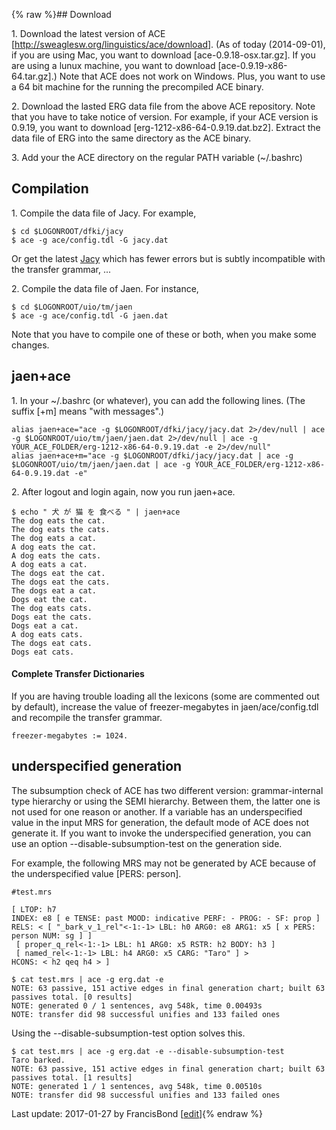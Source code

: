 {% raw %}## Download

1\. Download the latest version of ACE
\[<http://sweaglesw.org/linguistics/ace/download>\]. (As of today
(2014-09-01), if you are using Mac, you want to download
\[ace-0.9.18-osx.tar.gz\]. If you are using a lunux machine, you want to
download \[ace-0.9.19-x86-64.tar.gz\].) Note that ACE does not work on
Windows. Plus, you want to use a 64 bit machine for the running the
precompiled ACE binary.

2\. Download the lasted ERG data file from the above ACE repository.
Note that you have to take notice of version. For example, if your ACE
version is 0.9.19, you want to download
\[erg-1212-x86-64-0.9.19.dat.bz2\]. Extract the data file of ERG into
the same directory as the ACE binary.

3\. Add your the ACE directory on the regular PATH variable (\~/.bashrc)

## Compilation

1\. Compile the data file of Jacy. For example,

    $ cd $LOGONROOT/dfki/jacy
    $ ace -g ace/config.tdl -G jacy.dat

Or get the latest [Jacy](https://blog.inductorsoftware.com/docsproto/grammars/JacyTop) which has fewer errors but is subtly
incompatible with the transfer grammar, ...

2\. Compile the data file of Jaen. For instance,

    $ cd $LOGONROOT/uio/tm/jaen
    $ ace -g ace/config.tdl -G jaen.dat

Note that you have to compile one of these or both, when you make some
changes.

## jaen+ace

1\. In your \~/.bashrc (or whatever), you can add the following lines.
(The suffix \[+m\] means "with messages".)

    alias jaen+ace="ace -g $LOGONROOT/dfki/jacy/jacy.dat 2>/dev/null | ace -g $LOGONROOT/uio/tm/jaen/jaen.dat 2>/dev/null | ace -g YOUR_ACE_FOLDER/erg-1212-x86-64-0.9.19.dat -e 2>/dev/null"
    alias jaen+ace+m="ace -g $LOGONROOT/dfki/jacy/jacy.dat | ace -g $LOGONROOT/uio/tm/jaen/jaen.dat | ace -g YOUR_ACE_FOLDER/erg-1212-x86-64-0.9.19.dat -e"

2\. After logout and login again, now you run jaen+ace.

    $ echo " 犬 が 猫 を 食べる " | jaen+ace
    The dog eats the cat.
    The dog eats the cats.
    The dog eats a cat.
    A dog eats the cat.
    A dog eats the cats.
    A dog eats a cat.
    The dogs eat the cat.
    The dogs eat the cats.
    The dogs eat a cat.
    Dogs eat the cat.
    The dog eats cats.
    Dogs eat the cats.
    Dogs eat a cat.
    A dog eats cats.
    The dogs eat cats.
    Dogs eat cats.

#### Complete Transfer Dictionaries

If you are having trouble loading all the lexicons (some are commented
out by default), increase the value of freezer-megabytes in
jaen/ace/config.tdl and recompile the transfer grammar.

    freezer-megabytes := 1024.

## underspecified generation

The subsumption check of ACE has two different version: grammar-internal
type hierarchy or using the SEMI hierarchy. Between them, the latter one
is not used for one reason or another. If a variable has an
underspecified value in the input MRS for generation, the default mode
of ACE does not generate it. If you want to invoke the underspecified
generation, you can use an option --disable-subsumption-test on the
generation side.

For example, the following MRS may not be generated by ACE because of
the underspecified value \[PERS: person\].

    #test.mrs
    
    [ LTOP: h7
    INDEX: e8 [ e TENSE: past MOOD: indicative PERF: - PROG: - SF: prop ]
    RELS: < [ "_bark_v_1_rel"<-1:-1> LBL: h0 ARG0: e8 ARG1: x5 [ x PERS: person NUM: sg ] ]
     [ proper_q_rel<-1:-1> LBL: h1 ARG0: x5 RSTR: h2 BODY: h3 ]
     [ named_rel<-1:-1> LBL: h4 ARG0: x5 CARG: "Taro" ] >
    HCONS: < h2 qeq h4 > ] 
    
    $ cat test.mrs | ace -g erg.dat -e
    NOTE: 63 passive, 151 active edges in final generation chart; built 63 passives total. [0 results]
    NOTE: generated 0 / 1 sentences, avg 548k, time 0.00493s
    NOTE: transfer did 98 successful unifies and 133 failed ones

Using the --disable-subsumption-test option solves this.

    $ cat test.mrs | ace -g erg.dat -e --disable-subsumption-test
    Taro barked.
    NOTE: 63 passive, 151 active edges in final generation chart; built 63 passives total. [1 results]
    NOTE: generated 1 / 1 sentences, avg 548k, time 0.00510s
    NOTE: transfer did 98 successful unifies and 133 failed ones

Last update: 2017-01-27 by FrancisBond [[edit](https://github.com/delph-in/docs/wiki/MtJaenAce/_edit)]{% endraw %}